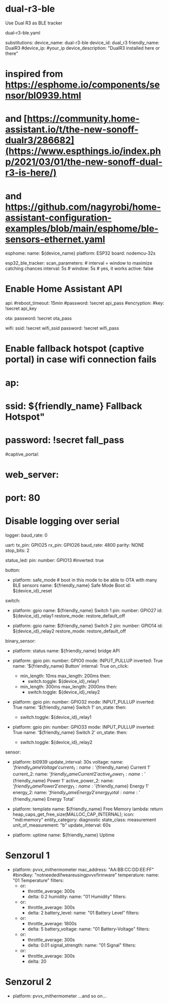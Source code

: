 # dual-r3-ble
Use Dual R3 as BLE tracker

dual-r3-ble.yaml

substitutions:
  device_name: dual-r3-ble
  device_id: dual_r3
  friendly_name: DualR3
  #device_ip: #your_ip
  device_description: "DualR3 installed here or there"

# inspired from https://esphome.io/components/sensor/bl0939.html
# and [https://community.home-assistant.io/t/the-new-sonoff-dualr3/286682](https://www.espthings.io/index.php/2021/03/01/the-new-sonoff-dual-r3-is-here/)
# and https://github.com/nagyrobi/home-assistant-configuration-examples/blob/main/esphome/ble-sensors-ethernet.yaml

esphome:
  name: ${device_name}
  platform: ESP32
  board: nodemcu-32s

esp32_ble_tracker:
  scan_parameters: # interval = window to maximize catching chances
    interval: 5s # 
    window: 5s # yes, it works
    active: false

# Enable Home Assistant API
api:
  #reboot_timeout: 15min
  #password: !secret api_pass
  #encryption:
  #key: !secret api_key
  
ota:
  password: !secret ota_pass
    
wifi:
  ssid: !secret wifi_ssid
  password: !secret wifi_pass
   
# Enable fallback hotspot (captive portal) in case wifi connection fails
#  ap:
#    ssid: ${friendly_name} Fallback Hotspot"
#    password: !secret fall_pass
#captive_portal:

# web_server:
#  port: 80

# Disable logging over serial
logger:
  baud_rate: 0

uart: 
  tx_pin: GPIO25
  rx_pin: GPIO26
  baud_rate: 4800
  parity: NONE 
  stop_bits: 2 

status_led:
  pin: 
    number: GPIO13
    #inverted: true

button:
- platform: safe_mode # boot in this mode to be able to OTA with many BLE sensors
  name: ${friendly_name} Safe Mode Boot
  id: ${device_id}_reset

switch:
  - platform: gpio
    name: ${friendly_name} Switch 1
    pin: 
      number: GPIO27
    id: ${device_id}_relay1
    restore_mode: restore_default_off

  - platform: gpio
    name: ${friendly_name} Switch 2
    pin: 
      number: GPIO14
    id: ${device_id}_relay2
    restore_mode: restore_default_off

binary_sensor:
  - platform: status
    name: ${friendly_name} bridge API

  - platform: gpio
    pin:
      number: GPIO0
      mode: INPUT_PULLUP
      inverted: True
    name: '${friendly_name} Button'
    internal: True
    on_click:
    - min_length: 10ms
      max_length: 200ms
      then:
        - switch.toggle: ${device_id}_relay1
    - min_length: 300ms
      max_length: 2000ms
      then:
        - switch.toggle: ${device_id}_relay2

  - platform: gpio
    pin:
      number: GPIO32
      mode: INPUT_PULLUP
      inverted: True
    name: '${friendly_name} Switch 1'
    on_state:
      then:
      - switch.toggle: ${device_id}_relay1

  - platform: gpio
    pin:
      number: GPIO33
      mode: INPUT_PULLUP
      inverted: True
    name: '${friendly_name} Switch 2'
    on_state:
      then:
      - switch.toggle: ${device_id}_relay2

sensor:
  - platform: bl0939 
    update_interval: 30s 
    voltage: 
      name: '${friendly_name} Voltage' 
    current_1: 
      name: '${friendly_name} Current 1' 
    current_2: 
      name: '${friendly_name} Current 2' 
    active_power_1: 
      name: '${friendly_name} Power 1' 
    active_power_2: 
      name: '${friendly_name} Power 2' 
    energy_1: 
      name: '${friendly_name} Energy 1' 
    energy_2: 
      name: '${friendly_name} Energy 2' 
    energy_total: 
      name: '${friendly_name} Energy Total'

  - platform: template
    name: ${friendly_name} Free Memory
    lambda: return heap_caps_get_free_size(MALLOC_CAP_INTERNAL);
    icon: "mdi:memory"
    entity_category: diagnostic
    state_class: measurement
    unit_of_measurement: "b"
    update_interval: 60s

  - platform: uptime
    name: ${friendly_name} Uptime

# Senzorul 1
  - platform: pvvx_mithermometer
    mac_address: "AA:BB:CC:DD:EE:FF"
    #bindkey: "notneededifweareusingpvvxfirmware"
    temperature:
      name: "01 Temperature"
      filters: 
      - or:
        - throttle_average: 300s
        - delta: 0.2
    humidity:
      name: "01 Humidity"
      filters:
      - or:
        - throttle_average: 300s
        - delta: 2
    battery_level:
      name: "01 Battery Level"
      filters:
      - or:
        - throttle_average: 1800s
        - delta: 5
    battery_voltage:
      name: "01 Battery-Voltage"
      filters:
      - or:
        - throttle_average: 300s
        - delta: 0.01
    signal_strength:
      name: "01 Signal"
      filters:
      - or:
        - throttle_average: 300s
        - delta: 20

# Senzorul 2
  - platform: pvvx_mithermometer
  ...and so on...
